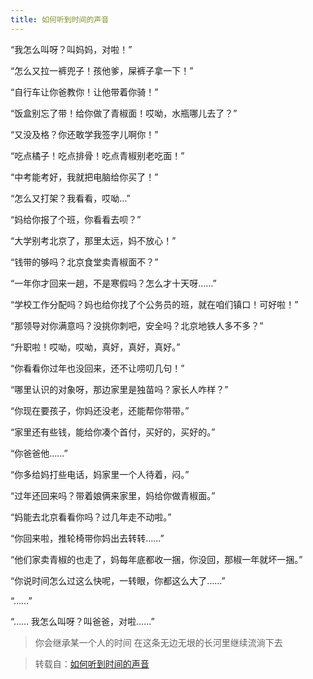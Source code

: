 ```yaml
---
title: 如何听到时间的声音
---
```


“我怎么叫呀？叫妈妈，对啦！”

“怎么又拉一裤兜子！孩他爹，屎裤子拿一下！”

“自行车让你爸教你！让他带着你骑！”

“饭盒别忘了带！给你做了青椒面！哎呦，水瓶哪儿去了？”

“又没及格？你还敢学我签字儿啊你！”

“吃点橘子！吃点排骨！吃点青椒别老吃面！”

“中考能考好，我就把电脑给你买了！”

“怎么又打架？我看看，哎呦…”

“妈给你报了个班，你看看去呗？”

“大学别考北京了，那里太远，妈不放心！”

“钱带的够吗？北京食堂卖青椒面不？”

“一年你才回来一趟，不是寒假吗？怎么才十天呀……”

“学校工作分配吗？妈也给你找了个公务员的班，就在咱们镇口！可好啦！”

“那领导对你满意吗？没挑你刺吧，安全吗？北京地铁人多不多？”

“升职啦！哎呦，哎呦，真好，真好，真好。”

“你看看你过年也没回来，还不让唠叨几句！”

“哪里认识的对象呀，那边家里是独苗吗？家长人咋样？”

“你现在要孩子，你妈还没老，还能帮你带带。”

“家里还有些钱，能给你凑个首付，买好的，买好的。”

“你爸爸他……”

“你多给妈打些电话，妈家里一个人待着，闷。”

“过年还回来吗？带着娘俩来家里，妈给你做青椒面。”

“妈能去北京看看你吗？过几年走不动啦。”

“你回来啦，推轮椅带你妈出去转转……”

“他们家卖青椒的也走了，妈每年底都收一捆，你没回，那椒一年就坏一捆。”

“你说时间怎么过这么快呢，一转眼，你都这么大了……”

“……”

“…… 我怎么叫呀？叫爸爸，对啦……”

> 你会继承某一个人的时间 在这条无边无垠的长河里继续流淌下去

> 转载自：[如何听到时间的声音](https://www.zhihu.com/question/336417193/answer/2193041330)
